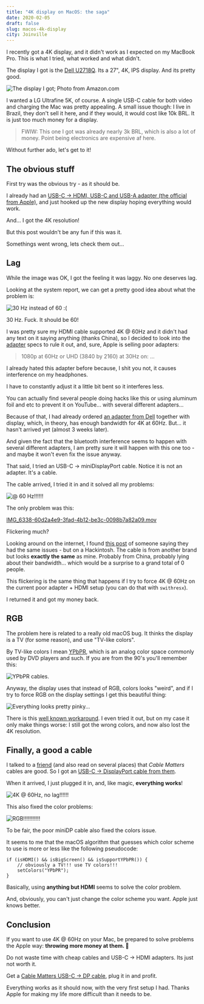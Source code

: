 ```yaml
---
title: "4K display on MacOS: the saga"
date: 2020-02-05
draft: false
slug: macos-4k-display
city: Joinville
---
```


I recently got a 4K display, and it didn't work as I expected on my MacBook Pro. This is what I tried, what worked and what didn't.

<!--more-->

The display I got is the [Dell U2718Q](https://amzn.to/3aNRbDb). Its a 27", 4K, IPS display. And its pretty good.

![The display I got; Photo from Amazon.com](/public/images/macos-4k-display/b1db7860-9f52-4fcb-af25-286c3a6b61b3.png)

I wanted a LG Ultrafine 5K, of course. A single USB-C cable for both video and charging the Mac was pretty appealing. A small issue though: I live in Brazil, they don't sell it here, and if they would, it would cost like 10k BRL. It is just too much money for a display.

> FWIW: This one I got was already nearly 3k BRL, which is also a lot of money. Point being electronics are expensive af here.

Without further ado, let's get to it!

## The obvious stuff

First try was the obvious try - as it should be. 

I already had an [USB-C → HDMI, USB-C and USB-A adapter (the official from Apple)](https://www.apple.com/shop/product/MUF82AM/A/usb-c-digital-av-multiport-adapter), and just hooked up the new display hoping everything would work.

And... I got the 4K resolution! 

But this post wouldn't be any fun if this was it. 

Somethings went wrong, lets check them out...

## Lag

While the image was OK, I got the feeling it was laggy. No one deserves lag. 

Looking at the system report, we can get a pretty good idea about what the problem is:

![30 Hz instead of 60 :(](/public/images/macos-4k-display/fdab06f3-c27b-44ff-8593-030b71c893b8.png)

30 Hz. Fuck. It should be 60!

I was pretty sure my HDMI cable supported 4K @ 60Hz and it didn't had any text on it saying anything (thanks China), so I decided to look into the [adapter](https://www.apple.com/shop/product/MUF82AM/A/usb-c-digital-av-multiport-adapter) specs to rule it out, and, sure, Apple is selling poor adapters:

> 1080p at 60Hz or UHD (3840 by 2160) at 30Hz on: ...

I already hated this adapter before because, I shit you not, it causes interference on my headphones.

I have to constantly adjust it a little bit bent so it interferes less. 

You can actually find several people doing hacks like this or using aluminum foil and etc to prevent it on YouTube... with several different adapters...

Because of that, I had already ordered [an adapter from Dell](https://www.dell.com/pt-br/shop/accessories/apd/470-abmz) together with display, which, in theory, has enough bandwidth for 4K at 60Hz. But... it hasn't arrived yet (almost 3 weeks later).

And given the fact that the bluetooth interference seems to happen with several different adapters, I am pretty sure it will happen with this one too - and maybe it won't even fix the issue anyway.

That said, I tried an USB-C → miniDisplayPort cable. Notice it is not an adapter. It's a cable.

The cable arrived, I tried it in and it solved all my problems:

![@ 60 Hz!!!!!!](/public/images/macos-4k-display/3ab55fc5-3178-4aea-a46e-f27ec626cf38.png)

The only problem was this:

[IMG_6338-60d2a4e9-3fad-4b12-be3c-0098b7a82a09.mov](IMG_6338-60d2a4e9-3fad-4b12-be3c-0098b7a82a09.mov)

Flickering much?

Looking around on the internet, I found [this post](https://hackintosher.com/blog/bad-hdmi-dp-cable-can-ruin-4k-hackintosh-flickering/) of someone saying they had the same issues - but on a Hackintosh. The cable is from another brand but looks **exactly the same** as mine. Probably from China, probably lying about their bandwidth... which would be a surprise to a grand total of 0 people.

This flickering is the same thing that happens if I try to force 4K @ 60Hz on the current poor adapter + HDMI setup (you can do that with `swithresx`).

I returned it and got my money back.

## RGB

The problem here is related to a really old macOS bug. It thinks the display is a TV (for some reason), and use "TV-like colors". 

By TV-like colors I mean [YPbPR](https://en.wikipedia.org/wiki/YPbPr), which is an analog color space commonly used by DVD players and such. If you are from the 90's you'll remember this:

![YPbPR cables.](/public/images/macos-4k-display/7fccd368-6d30-45bc-82ac-81e6c8aa9700.png)

Anyway, the display uses that instead of RGB, colors looks "weird", and if I try to force RGB on the display settings I get this beautiful thing:

![Everything looks pretty pinky...](/public/images/macos-4k-display/e7cd238d-514e-4017-8a46-b7bc125d4468.png)

There is this [well known workaround](https://www.mathewinkson.com/2013/03/force-rgb-mode-in-mac-os-x-to-fix-the-picture-quality-of-an-external-monitor). I even tried it out, but on my case it only make things worse: I still got the wrong colors, and now also lost the 4K resolution.

## Finally, a good a cable

I talked to a [friend](https://github.com/marcosnils) (and also read on several places) that *Cable Matters* cables are good. So I got an [USB-C → DisplayPort cable from them](https://amzn.to/394xZiG).

When it arrived, I just plugged it in, and, like magic, **everything works**!

![4K @ 60Hz, no lag!!!!!!](/public/images/macos-4k-display/cd085cf5-0f88-4993-923b-e1e7d24a109c.png)

This also fixed the color problems:

![RGB!!!!!!!!!!!](/public/images/macos-4k-display/89866115-ca77-4c57-9f5f-ff26d70f11c0.png)

To be fair, the poor miniDP cable also fixed the colors issue.

It seems to me that the macOS algorithm that guesses which color scheme to use is more or less like the following pseudocode:

```
if (isHDMI() && isBigScreen() && isSupportYPbPR()) {
	// obviously a TV!!! use TV colors!!!
	setColors("YPbPR");
}
```

Basically, using **anything but HDMI** seems to solve the color problem.

And, obviously, you can't just change the color scheme you want. Apple just knows better.

## Conclusion

If you want to use 4K @ 60Hz on your Mac, be prepared to solve problems the Apple way: **throwing more money at them. 💸**

Do not waste time with cheap cables and USB-C → HDMI adapters. Its just not worth it. 

Get a [Cable Matters USB-C → DP cable](https://amzn.to/394xZiG), plug it in and profit.

Everything works as it should now, with the very first setup I had. Thanks Apple for making my life more difficult than it needs to be.

